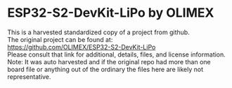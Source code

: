 
# ESP32-S2-DevKit-LiPo by OLIMEX  
This is a harvested standardized copy of a project from github.  
The original project can be found at:  
https://github.com/OLIMEX/ESP32-S2-DevKit-LiPo  
Please consult that link for additional, details, files, and license information.  
Note: It was auto harvested and if the original repo had more than one board file or anything out of the ordinary the files here are likely not representative.  
    